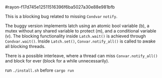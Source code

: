 #rayon-f17d745e12511516396f6ba5027a30e88e981bfb

This is a blocking bug related to missing `Condvar` `notify`.

The buggy version implements latch using an atomic bool variable (b), a mutex without any shared variable to protect (m), and a conditional variable (v). The blocking functionality inside `Latch.wait()` is achieved through `Condvar.wait()`. Inside `Latch.set()`, `Convar.notify_all()` is called to awake all blocking threads. 

There is a possible interleave, where a thread can miss `Convar.notify_all()` and block for ever (block for a while unnecessarily).


run `./install.sh` before `cargo run`
